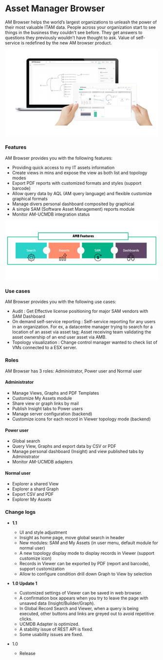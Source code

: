 # Asset Manager Browser

AM Browser helps the world’s largest organizations to unleash the power of their most valuable ITAM data. People across your organization start to see things in the business they couldn't see before. They get answers to questions they previously wouldn't have thought to ask. Value of self-service is redefined by the new AM browser product. 

![Home](img/home.png)

### Features

AM Browser provides you with the following features:

- Providing quick access to my IT assets information
- Create views in mins and expose the view as both list and topology modes
- Export PDF reports with customized formats and styles (support barcode)
- Allow query data by AQL (AM query language) and flexible customize graphical formats
- Manage divers personal dashboard composited by graphical
- A simple SAM (Software Asset Management) reports module  
- Monitor AM-UCMDB integration status

![Features](img/amb_features.png)

### Use cases

AM Browser provides you with the following use cases:

- Audit : Get Effective license positioning for major SAM vendors with SAM Dashboard
- On demand self-service reporting : Self-service reporting for any users in an organization. For ex, a datacentre manager trying to search for a location of an asset via asset tag; Asset receiving team validating the asset ownership of an end user asset via AMB. 
- Topology visualization : Change control manager wanted to check list of VMs connected to a ESX server.


### Roles

AM Browser has 3 roles: Administrator, Power user and Normal user

#### **Administrator**

- Manage Views, Graphs and PDF Templates
- Customize My Assets module
- Share view or graph links by mail
- Publish Insight tabs to Power users
- Manage server configuration (backend)
- Customize icons for each record in Viewer topology mode (backend)

#### **Power user**

- Global search
- Query View, Graphs and export data by CSV or PDF
- Manage personal dashboard (Insight) and view published tabs by Administrator
- Monitor AM-UCMDB adapters

#### **Normal user**

- Explorer a shared View
- Explorer a shard Graph
- Export CSV and PDF
- Explorer My Assets


### Change logs

- **1.1**
    - UI and style adjustment
    - Insight as home page, move global search in header
    - New modules: SAM and My Assets (in user menu, default module for normal user)
    - A new topology display mode to display records in Viewer (support customize icon)
    - Records in Viewer can be exported by PDF (report and barcode), support customization
    - Allow to configure condition drill down Graph to View by selection

- **1.0 Update 1**
    - Customized settings of Viewer can be saved in web browser.
    - A confirmation box appears when you try to leave the page with unsaved data (Insight/Builder/Graph).
    - In Global Record Search and Viewer, when a query is being executed, other buttons and links are greyed out to avoid repetitive clicks.
    - UCMDB Adapter is optimized.
    - A stability issue of REST API is fixed.
    - Some usability issues are fixed.

- 1.0
    - Release
